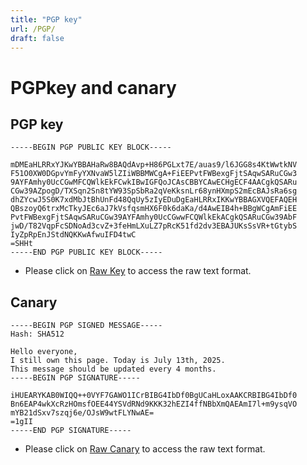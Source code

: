 ```yaml
---
title: "PGP key"
url: /PGP/
draft: false
---
```


# PGPkey and canary

## PGP key

```
-----BEGIN PGP PUBLIC KEY BLOCK-----

mDMEaHLRRxYJKwYBBAHaRw8BAQdAvp+H86PGLxt7E/auas9/l6JGG8s4KtWwtkNV
F51O0XW0DGpvYmFyYXNvaW5lZIiWBBMWCgA+FiEEPvtFWBexgFjtSAqwSARuCGw3
9AYFAmhy0UcCGwMFCQWlkEkFCwkIBwIGFQoJCAsCBBYCAwECHgECF4AACgkQSARu
CGw39AZpogD/TXSqn2Sn8tYW93SpSbRa2qVeKksnLr68ynHXmpS2mEcBAJsRa6sg
dhZYcwJ5S0K7xdMbJtBhUnFd48QqUy5zIyEDuDgEaHLRRxIKKwYBBAGXVQEFAQEH
QBszoyQ6trxMcTkyJEc6aJ7kVsfqsmHX6F0k6daKa/d4AwEIB4h+BBgWCgAmFiEE
PvtFWBexgFjtSAqwSARuCGw39AYFAmhy0UcCGwwFCQWlkEkACgkQSARuCGw39AbF
jwD/T82VqpFcSDNoAd3cvZ+3feHmLXuLZ7pRcK51fd2dv3EBAJUKsSsVR+tGtybS
IyZpRpEnJStdNQKKwAfwuIFD4twC
=SHHt
-----END PGP PUBLIC KEY BLOCK-----

```
- Please click on [Raw Key](/PGP/RAW/jobarasoined_public.asc) to access the raw text format.

## Canary

```
-----BEGIN PGP SIGNED MESSAGE-----
Hash: SHA512

Hello everyone,
I still own this page. Today is July 13th, 2025.
This message should be updated every 4 months.
-----BEGIN PGP SIGNATURE-----

iHUEARYKAB0WIQQ++0VYF7GAWO1ICrBIBG4IbDf0BgUCaHLoxAAKCRBIBG4IbDf0
Bn6EAP4wkXcRzHOmsfOEE44YSVdRNd9KKK32hEZI4ffNBbXmQAEAmI7l+m9ysqVO
mYB21dSxv7szqj6e/OJsW9wtFLYNwAE=
=1gII
-----END PGP SIGNATURE-----

```

- Please click on [Raw Canary](/PGP/RAW/canary.txt) to access the raw text format.